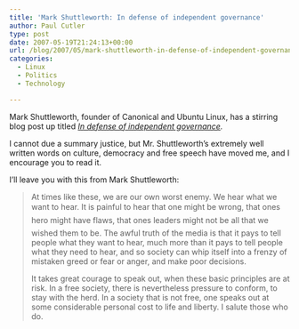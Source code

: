 ```yaml
---
title: 'Mark Shuttleworth: In defense of independent governance'
author: Paul Cutler
type: post
date: 2007-05-19T21:24:13+00:00
url: /blog/2007/05/mark-shuttleworth-in-defense-of-independent-governance/
categories:
  - Linux
  - Politics
  - Technology

---
```

Mark Shuttleworth, founder of Canonical and Ubuntu Linux, has a stirring blog post up titled _[In defense of independent governance][1]._

I cannot due a summary justice, but Mr. Shuttleworth&#8217;s extremely well written words on culture, democracy and free speech have moved me, and I encourage you to read it.

I&#8217;ll leave you with this from Mark Shuttleworth:

> At times like these, we are our own worst enemy. We hear what we want to hear. It is painful to hear that one might be wrong, that ones hero might have flaws, that ones leaders might not be all that we wished them to be. The awful truth of the media is that it pays to tell people what they want to hear, much more than it pays to tell people what they need to hear, and so society can whip itself into a frenzy of mistaken greed or fear or anger, and make poor decisions.
> 
> It takes great courage to speak out, when these basic principles are at risk. In a free society, there is nevertheless pressure to conform, to stay with the herd. In a society that is not free, one speaks out at some considerable personal cost to life and liberty. I salute those who do.

 [1]: http://www.markshuttleworth.com/archives/120
